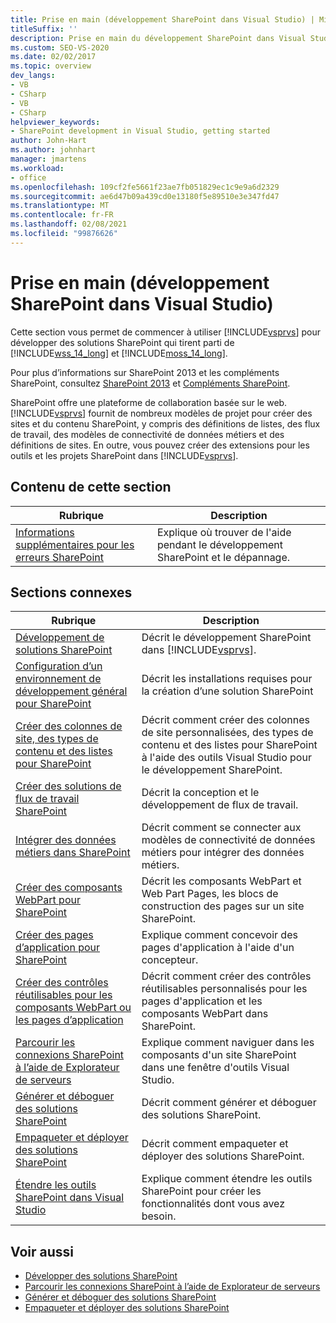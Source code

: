 ```yaml
---
title: Prise en main (développement SharePoint dans Visual Studio) | Microsoft Docs
titleSuffix: ''
description: Prise en main du développement SharePoint dans Visual Studio. SharePoint offre une plateforme de collaboration basée sur le Web.
ms.custom: SEO-VS-2020
ms.date: 02/02/2017
ms.topic: overview
dev_langs:
- VB
- CSharp
- VB
- CSharp
helpviewer_keywords:
- SharePoint development in Visual Studio, getting started
author: John-Hart
ms.author: johnhart
manager: jmartens
ms.workload:
- office
ms.openlocfilehash: 109cf2fe5661f23ae7fb051829ec1c9e9a6d2329
ms.sourcegitcommit: ae6d47b09a439cd0e13180f5e89510e3e347fd47
ms.translationtype: MT
ms.contentlocale: fr-FR
ms.lasthandoff: 02/08/2021
ms.locfileid: "99876626"
---
```

# <a name="get-started-sharepoint-development-in-visual-studio"></a>Prise en main (développement SharePoint dans Visual Studio)
  Cette section vous permet de commencer à utiliser [!INCLUDE[vsprvs](../sharepoint/includes/vsprvs-md.md)] pour développer des solutions SharePoint qui tirent parti de [!INCLUDE[wss_14_long](../sharepoint/includes/wss-14-long-md.md)] et [!INCLUDE[moss_14_long](../sharepoint/includes/moss-14-long-md.md)].

 Pour plus d’informations sur SharePoint 2013 et les compléments SharePoint, consultez [SharePoint 2013](https://www.microsoft.com/microsoft-365/previous-versions/microsoft-sharepoint-2013) et [Compléments SharePoint](/sharepoint/dev/sp-add-ins/sharepoint-add-ins).

 SharePoint offre une plateforme de collaboration basée sur le web. [!INCLUDE[vsprvs](../sharepoint/includes/vsprvs-md.md)] fournit de nombreux modèles de projet pour créer des sites et du contenu SharePoint, y compris des définitions de listes, des flux de travail, des modèles de connectivité de données métiers et des définitions de sites. En outre, vous pouvez créer des extensions pour les outils et les projets SharePoint dans [!INCLUDE[vsprvs](../sharepoint/includes/vsprvs-md.md)].

## <a name="in-this-section"></a>Contenu de cette section

|Rubrique|Description|
|-----------|-----------------|
|[Informations supplémentaires pour les erreurs SharePoint](../sharepoint/additional-information-for-sharepoint-errors.md)|Explique où trouver de l'aide pendant le développement SharePoint et le dépannage.|

## <a name="related-sections"></a>Sections connexes

|Rubrique|Description|
|-----------|-----------------|
|[Développement de solutions SharePoint](../sharepoint/developing-sharepoint-solutions.md)|Décrit le développement SharePoint dans [!INCLUDE[vsprvs](../sharepoint/includes/vsprvs-md.md)].|
|[Configuration d’un environnement de développement général pour SharePoint](/sharepoint/dev/general-development/set-up-a-general-development-environment-for-sharepoint)|Décrit les installations requises pour la création d’une solution SharePoint|
|[Créer des colonnes de site, des types de contenu et des listes pour SharePoint](../sharepoint/creating-site-columns-content-types-and-lists-for-sharepoint.md)|Décrit comment créer des colonnes de site personnalisées, des types de contenu et des listes pour SharePoint à l'aide des outils Visual Studio pour le développement SharePoint.|
|[Créer des solutions de flux de travail SharePoint](../sharepoint/creating-sharepoint-workflow-solutions.md)|Décrit la conception et le développement de flux de travail.|
|[Intégrer des données métiers dans SharePoint](../sharepoint/integrating-business-data-into-sharepoint.md)|Décrit comment se connecter aux modèles de connectivité de données métiers pour intégrer des données métiers.|
|[Créer des composants WebPart pour SharePoint](../sharepoint/creating-web-parts-for-sharepoint.md)|Décrit les composants WebPart et Web Part Pages, les blocs de construction des pages sur un site SharePoint.|
|[Créer des pages d’application pour SharePoint](../sharepoint/creating-application-pages-for-sharepoint.md)|Explique comment concevoir des pages d'application à l'aide d'un concepteur.|
|[Créer des contrôles réutilisables pour les composants WebPart ou les pages d’application](../sharepoint/creating-reusable-controls-for-web-parts-or-application-pages.md)|Décrit comment créer des contrôles réutilisables personnalisés pour les pages d'application et les composants WebPart dans SharePoint.|
|[Parcourir les connexions SharePoint à l’aide de Explorateur de serveurs](../sharepoint/browsing-sharepoint-connections-using-server-explorer.md)|Explique comment naviguer dans les composants d'un site SharePoint dans une fenêtre d'outils Visual Studio.|
|[Générer et déboguer des solutions SharePoint](../sharepoint/building-and-debugging-sharepoint-solutions.md)|Décrit comment générer et déboguer des solutions SharePoint.|
|[Empaqueter et déployer des solutions SharePoint](../sharepoint/packaging-and-deploying-sharepoint-solutions.md)|Décrit comment empaqueter et déployer des solutions SharePoint.|
|[Étendre les outils SharePoint dans Visual Studio](../sharepoint/extending-the-sharepoint-tools-in-visual-studio.md)|Explique comment étendre les outils SharePoint pour créer les fonctionnalités dont vous avez besoin.|

## <a name="see-also"></a>Voir aussi

- [Développer des solutions SharePoint](../sharepoint/developing-sharepoint-solutions.md)
- [Parcourir les connexions SharePoint à l’aide de Explorateur de serveurs](../sharepoint/browsing-sharepoint-connections-using-server-explorer.md)
- [Générer et déboguer des solutions SharePoint](../sharepoint/building-and-debugging-sharepoint-solutions.md)
- [Empaqueter et déployer des solutions SharePoint](../sharepoint/packaging-and-deploying-sharepoint-solutions.md)
